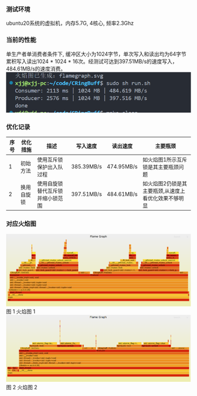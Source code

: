 <!--
 * @Description: Copyright Xiao
 * @Autor: Xjj
-->

### 测试环境
ubuntu20系统的虚拟机，内存5.7G, 4核心, 频率2.3Ghz
### 当前的性能
单生产者单消费者条件下, 缓冲区大小为1024字节，单次写入和读出均为64字节累积写入读出1024 * 1024 * 16次。经测试可达到397.51MB/s的速度写入，484.61MB/s的速度消费。
![alt text](./image/image-3.png)
### 优化记录
| 序号 | 优化措施 | 描述 | 写入速度 | 读出速度 | 主要瓶颈
| ---- | -------- | ---- | -------- |-------- |-------- |
| 1    | 初始方法  | 使用互斥锁保护出入队过程 | 385.39MB/s    | 474.95MB/s     | 如火焰图1所示互斥锁是其主要瓶颈问题|
| 2    | 换用自旋锁| 使用自旋锁替代互斥锁并缩小锁范围     | 397.51MB/s    | 484.61MB/s     | 如火焰图2仍锁是其主要瓶颈,从速度上看优化效果不够明显                      |

### 对应火焰图
![alt text](./image/image-1.png)
图 1 火焰图 1
![alt text](./image/image-2.png)
图 2 火焰图 2